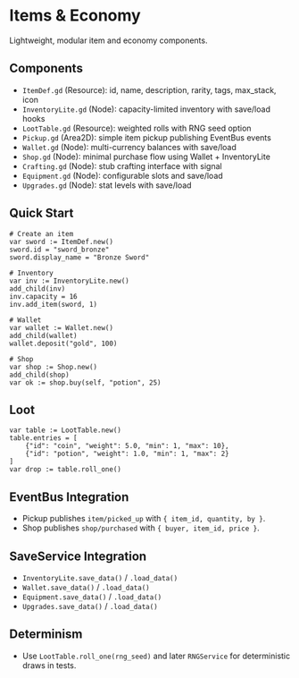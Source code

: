 # Items & Economy

Lightweight, modular item and economy components.

## Components
- `ItemDef.gd` (Resource): id, name, description, rarity, tags, max_stack, icon
- `InventoryLite.gd` (Node): capacity-limited inventory with save/load hooks
- `LootTable.gd` (Resource): weighted rolls with RNG seed option
- `Pickup.gd` (Area2D): simple item pickup publishing EventBus events
- `Wallet.gd` (Node): multi-currency balances with save/load
- `Shop.gd` (Node): minimal purchase flow using Wallet + InventoryLite
- `Crafting.gd` (Node): stub crafting interface with signal
- `Equipment.gd` (Node): configurable slots and save/load
- `Upgrades.gd` (Node): stat levels with save/load

## Quick Start
```gdscript
# Create an item
var sword := ItemDef.new()
sword.id = "sword_bronze"
sword.display_name = "Bronze Sword"

# Inventory
var inv := InventoryLite.new()
add_child(inv)
inv.capacity = 16
inv.add_item(sword, 1)

# Wallet
var wallet := Wallet.new()
add_child(wallet)
wallet.deposit("gold", 100)

# Shop
var shop := Shop.new()
add_child(shop)
var ok := shop.buy(self, "potion", 25)
```

## Loot
```gdscript
var table := LootTable.new()
table.entries = [
	{"id": "coin", "weight": 5.0, "min": 1, "max": 10},
	{"id": "potion", "weight": 1.0, "min": 1, "max": 2}
]
var drop := table.roll_one()
```

## EventBus Integration
- Pickup publishes `item/picked_up` with `{ item_id, quantity, by }`.
- Shop publishes `shop/purchased` with `{ buyer, item_id, price }`.

## SaveService Integration
- `InventoryLite.save_data()` / `.load_data()`
- `Wallet.save_data()` / `.load_data()`
- `Equipment.save_data()` / `.load_data()`
- `Upgrades.save_data()` / `.load_data()`

## Determinism
- Use `LootTable.roll_one(rng_seed)` and later `RNGService` for deterministic draws in tests.
